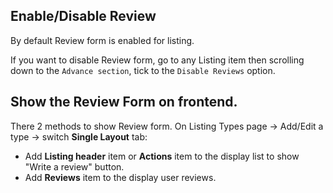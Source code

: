 ## Enable/Disable Review
By default Review form is enabled for listing.

If you want to disable Review form, go to any Listing item then scrolling down to the `Advance section`, tick to the `Disable Reviews` option.


## Show the Review Form on frontend.
There 2 methods to show Review form.
On Listing Types page -> Add/Edit a type -> switch **Single Layout** tab: 
- Add **Listing header** item or **Actions** item to the display list to show "Write a review" button.
- Add **Reviews** item to the display user reviews.

